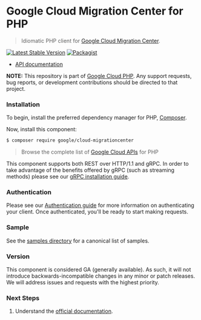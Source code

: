 # Google Cloud Migration Center for PHP

> Idiomatic PHP client for [Google Cloud Migration Center](https://cloud.google.com/migration-center/docs).

[![Latest Stable Version](https://poser.pugx.org/google/cloud-migrationcenter/v/stable)](https://packagist.org/packages/google/cloud-migrationcenter) [![Packagist](https://img.shields.io/packagist/dm/google/cloud-migrationcenter.svg)](https://packagist.org/packages/google/cloud-migrationcenter)

* [API documentation](https://cloud.google.com/php/docs/reference/cloud-migrationcenter/latest)

**NOTE:** This repository is part of [Google Cloud PHP](https://github.com/googleapis/google-cloud-php). Any
support requests, bug reports, or development contributions should be directed to
that project.

### Installation

To begin, install the preferred dependency manager for PHP, [Composer](https://getcomposer.org/).

Now, install this component:

```sh
$ composer require google/cloud-migrationcenter
```

> Browse the complete list of [Google Cloud APIs](https://cloud.google.com/php/docs/reference)
> for PHP

This component supports both REST over HTTP/1.1 and gRPC. In order to take advantage of the benefits
offered by gRPC (such as streaming methods) please see our
[gRPC installation guide](https://cloud.google.com/php/grpc).

### Authentication

Please see our [Authentication guide](https://github.com/googleapis/google-cloud-php/blob/main/AUTHENTICATION.md) for more information
on authenticating your client. Once authenticated, you'll be ready to start making requests.

### Sample

See the [samples directory](https://github.com/googleapis/google-cloud-php-migrationcenter/tree/main/samples) for a canonical list of samples.

### Version

This component is considered GA (generally available). As such, it will not introduce backwards-incompatible changes in
any minor or patch releases. We will address issues and requests with the highest priority.

### Next Steps

1. Understand the [official documentation](https://cloud.google.com/migration-center/docs/migration-center-overview).
